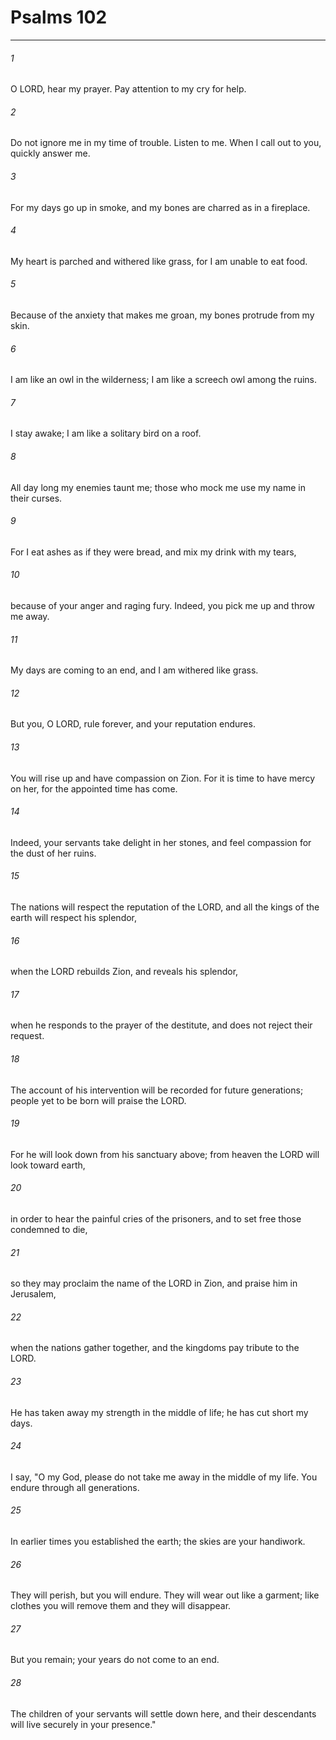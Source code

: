 # Psalms 102
***



###### 1 
O LORD, hear my prayer. Pay attention to my cry for help. 

###### 2 
Do not ignore me in my time of trouble. Listen to me. When I call out to you, quickly answer me. 

###### 3 
For my days go up in smoke, and my bones are charred as in a fireplace. 

###### 4 
My heart is parched and withered like grass, for I am unable to eat food. 

###### 5 
Because of the anxiety that makes me groan, my bones protrude from my skin. 

###### 6 
I am like an owl in the wilderness; I am like a screech owl among the ruins. 

###### 7 
I stay awake; I am like a solitary bird on a roof. 

###### 8 
All day long my enemies taunt me; those who mock me use my name in their curses. 

###### 9 
For I eat ashes as if they were bread, and mix my drink with my tears, 

###### 10 
because of your anger and raging fury. Indeed, you pick me up and throw me away. 

###### 11 
My days are coming to an end, and I am withered like grass. 

###### 12 
But you, O LORD, rule forever, and your reputation endures. 

###### 13 
You will rise up and have compassion on Zion. For it is time to have mercy on her, for the appointed time has come. 

###### 14 
Indeed, your servants take delight in her stones, and feel compassion for the dust of her ruins. 

###### 15 
The nations will respect the reputation of the LORD, and all the kings of the earth will respect his splendor, 

###### 16 
when the LORD rebuilds Zion, and reveals his splendor, 

###### 17 
when he responds to the prayer of the destitute, and does not reject their request. 

###### 18 
The account of his intervention will be recorded for future generations; people yet to be born will praise the LORD. 

###### 19 
For he will look down from his sanctuary above; from heaven the LORD will look toward earth, 

###### 20 
in order to hear the painful cries of the prisoners, and to set free those condemned to die, 

###### 21 
so they may proclaim the name of the LORD in Zion, and praise him in Jerusalem, 

###### 22 
when the nations gather together, and the kingdoms pay tribute to the LORD. 

###### 23 
He has taken away my strength in the middle of life; he has cut short my days. 

###### 24 
I say, "O my God, please do not take me away in the middle of my life. You endure through all generations. 

###### 25 
In earlier times you established the earth; the skies are your handiwork. 

###### 26 
They will perish, but you will endure. They will wear out like a garment; like clothes you will remove them and they will disappear. 

###### 27 
But you remain; your years do not come to an end. 

###### 28 
The children of your servants will settle down here, and their descendants will live securely in your presence."
